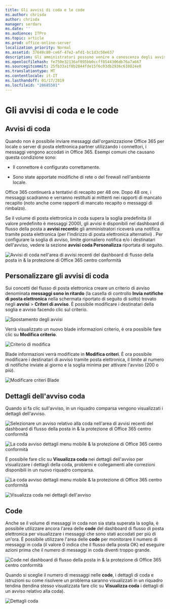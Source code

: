 ```yaml
---
title: Gli avvisi di coda e le code
ms.author: chrisda
author: chrisda
manager: serdars
ms.date: ''
ms.audience: ITPro
ms.topic: article
ms.prod: office-online-server
localization_priority: Normal
ms.assetid: 37640c80-ce6f-47e2-afd1-bc1d3c50e637
description: Gli amministratori possono venire a conoscenza degli avvisi di coda e le code nel dashboard di flusso della posta in & la protezione di Office 365 centro conformità.
ms.openlocfilehash: fe750e32136af095bb0ccff8544306db76a7a667
ms.sourcegitcommit: 25fb33a1f8b2844fde15f6c03db2936c610824e0
ms.translationtype: MT
ms.contentlocale: it-IT
ms.lasthandoff: 01/17/2019
ms.locfileid: "28685501"
---
```

# <a name="queue-alerts-and-queues"></a>Gli avvisi di coda e le code

## <a name="queue-alerts"></a>Avvisi di coda

Quando non è possibile inviare messaggi dall'organizzazione Office 365 per locale o server di posta elettronica partner utilizzando i connettori, i messaggi vengono accodati in Office 365. Esempi comuni che causano questa condizione sono:

- Il connettore è configurato correttamente.

- Sono state apportate modifiche di rete o del firewall nell'ambiente locale.

Office 365 continuerà a tentativi di recapito per 48 ore. Dopo 48 ore, i messaggi scadranno e verranno restituiti ai mittenti nei rapporti di mancato recapito (noto anche come rapporti di mancato recapito o messaggi di rimbalzo).

Se il volume di posta elettronica in coda supera la soglia predefinita (il valore predefinito è messaggi 2000), gli avvisi è disponibili nel dashboard di flusso della posta a **avvisi recenti**e gli amministratori riceverà una notifica tramite posta elettronica (per l'indirizzo di posta elettronica alternativi) . Per configurare la soglia di avviso, limite giornaliero notifica e/o i destinatari dell'avviso, vedere la sezione **avvisi coda Personalizza** riportata di seguito.

![Avvisi di coda nell'area di avvisi recenti del dashboard di flusso della posta in & la protezione di Office 365 centro conformità](media/5fc4a51c-6118-4270-960b-c6b176ef94ae.png)

## <a name="customize-queue-alerts"></a>Personalizzare gli avvisi di coda

Sui concetti del flusso di posta elettronica creare un criterio di avviso denominata **messaggi sono in ritardo** (la casella di controllo **Invia notifiche di posta elettronica** nella schermata riportato di seguito di sotto) trovato negli **avvisi** \> **Criteri di avviso**. È possibile modificare i destinatari della soglia e avviso facendo clic sul criterio.

![Spostamento degli avvisi](media/efb95976-9e0b-484e-a2fd-093c5bc7a40f.png)

Verrà visualizzato un nuovo blade informazioni criterio, è ora possibile fare clic su **Modifica criterio**.

![Criterio di modifica ](media/ed2aceae-3ee2-4849-a17e-87915987a7dd.png)

Blade informazioni verrà modificate in **Modifica criteri**. È ora possibile modificare i destinatari di avviso tramite posta elettronica, il limite al numero di notifiche inviate al giorno e la soglia minima per attivare l'avviso (200 o più).

![Modificare criteri Blade](media/c657cc74-7867-474c-b2c9-dc478449f990.png)

## <a name="queue-alert-details"></a>Dettagli dell'avviso coda

Quando si fa clic sull'avviso, in un riquadro comparsa vengono visualizzati i dettagli dell'avviso.

![Selezionare un avviso relativo alla coda nell'area di avvisi recenti del dashboard di flusso della posta in & la protezione di Office 365 centro conformità](media/1f6b0e96-5b2c-41ef-9684-9d813b3fabe6.png)

![La coda avviso dettagli menu mobile & la protezione di Office 365 centro conformità](media/105c8fff-912f-4763-8806-2740ebdecd4b.png)

È possibile fare clic su **Visualizza coda** nei dettagli dell'avviso per visualizzare i dettagli della coda, problemi e collegamenti alle correzioni disponibili in un nuovo riquadro comparsa.

![La coda avviso dettagli menu mobile & la protezione di Office 365 centro conformità](media/8ff60955-55ef-4f32-a966-85e02cb608d1.png)

![Visualizza coda nei dettagli dell'avviso](media/4eb088fe-5dd9-4bf4-b959-c1bb2545c515.png)

## <a name="queues"></a>Code

Anche se il volume di messaggi in coda non sia stata superata la soglia, è possibile utilizzare ancora l'area delle **code** del dashboard di flusso di posta elettronica per visualizzare i messaggi che sono stati accodati per più di un'ora. È possibile utilizzare l'area delle **code** per monitorare il numero di messaggi in coda (il valore 0 indica che il flusso della posta OK) ed eseguire azioni prima che il numero di messaggi in coda diventi troppo grande.

![Code nel dashboard di flusso della posta in & la protezione di Office 365 centro conformità](media/0ef6e2ef-dd22-4363-9d4a-b20a00babc9f.png)

Quando si sceglie il numero di messaggi nelle **code**, i dettagli di coda e istruzioni su come risolvere un problema saranno visualizzati in un riquadro tendina (tendina stesso visualizzata fare clic su **Visualizza coda** i dettagli di un avviso relativo alla coda).

![Dettagli coda](media/4eb088fe-5dd9-4bf4-b959-c1bb2545c515.png)

